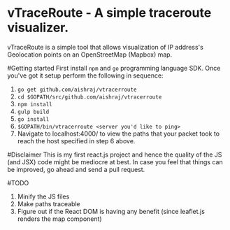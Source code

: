 # vTraceRoute - A simple traceroute visualizer.

vTraceRoute is a simple tool that allows visualization of IP address's Geolocation points on an OpenStreetMap (Mapbox) map.

#Getting started
First install `npm` and `go` programming language SDK. Once you've got it setup perform the following in sequence:
1. `go get github.com/aishraj/vtracerroute`
2. `cd $GOPATH/src/github.com/aishraj/vtracerroute`
3. `npm install`
4. `gulp build`
5. `go install`
6. `$GOPATH/bin/vtracerroute <server you'd like to ping>`
7. Navigate to localhost:4000/ to view the paths that your packet took to reach the host specified in step 6 above.

#Disclaimer
This is my first react.js project and hence the quality of the JS (and JSX) code might be mediocre at best. In case you feel that things can be improved, go ahead and send a pull request.

#TODO
1. Minify the JS files
2. Make paths traceable
3. Figure out if the React DOM is having any benefit (since leaflet.js renders the map component)

